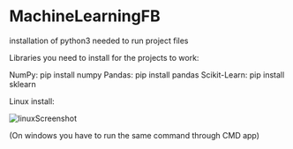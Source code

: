 # MachineLearningFB

installation of python3 needed to run project files

Libraries you need to install for the projects to work:

NumPy:        pip install numpy
Pandas:       pip install pandas
Scikit-Learn: pip install sklearn

Linux install:

![linuxScreenshot](https://user-images.githubusercontent.com/67879023/150406331-82fc5354-72bd-4e1f-a65c-d060318cb3f8.png)

(On windows you have to run the same command through CMD app)
